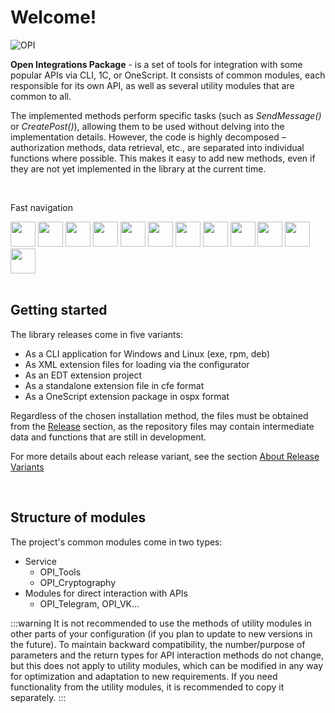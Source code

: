 ﻿---
id: Start
sidebar_class_name: NachaloRaboty
---

# Welcome!

![OPI](../../static/img/logo_long.png)

**Open Integrations Package** - is a set of tools for integration with some popular APIs via CLI, 1C, or OneScript. It consists of common modules, each responsible for its own API, as well as several utility modules that are common to all. 

The implemented methods perform specific tasks (such as *SendMessage()* or *CreatePost()*), allowing them to be used without delving into the implementation details. However, the code is highly decomposed – authorization methods, data retrieval, etc., are separated into individual functions where possible. This makes it easy to add new methods, even if they are not yet implemented in the library at the current time.

<br/>

Fast navigation
 <div>
 <a href="https://en.openintegrations.dev/docs/Telegram/"><img src="../static/img/APIs/Telegram.png" width="40"/></a>
 <a href="https://en.openintegrations.dev/docs/VK/"><img src="../static/img/APIs/VK.png" width="40"/></a>
 <a href="https://en.openintegrations.dev/docs/Viber/"><img src="../static/img/APIs/Viber.png" width="40"/></a>
 <a href="https://en.openintegrations.dev/docs/Twitter/"><img src="../static/img/APIs/Twitter.png" width="40"/></a>
 <a href="https://en.openintegrations.dev/docs/Notion/"><img src="../static/img/APIs/Notion.png" width="40"/></a>
 <a href="https://en.openintegrations.dev/docs/Yandex_Disk/"><img src="../static/img/APIs/YandexDisk.png" width="40"/></a>
 <a href="https://en.openintegrations.dev/docs/Google_Calendar/"><img src="../static/img/APIs/GoogleCalendar.png" width="40"/></a>
 <a href="https://en.openintegrations.dev/docs/Google_Drive/"><img src="../static/img/APIs/GoogleDrive.png" width="40"/></a>
 <a href="https://en.openintegrations.dev/docs/Google_Sheets/"><img src="../static/img/APIs/GoogleSheets.png" width="40"/></a>
 <a href="https://en.openintegrations.dev/docs/Slack/"><img src="../static/img/APIs/Slack.png" width="40"/></a>
 <a href="https://en.openintegrations.dev/docs/Airtable/"><img src="../static/img/APIs/Airtable.png?6" width="40"/></a>
 <a href="https://en.openintegrations.dev/docs/Dropbox/"><img src="../static/img/APIs/Dropbox.png?6" width="40"/></a>
</div> 

<br/>

## Getting started

The library releases come in five variants: 

- As a CLI application for Windows and Linux (exe, rpm, deb)
- As XML extension files for loading via the configurator
- As an EDT extension project
- As a standalone extension file in cfe format
- As a OneScript extension package in ospx format

Regardless of the chosen installation method, the files must be obtained from the [Release](https://github.com/Bayselonarrend/OpenIntegrations/releases) section, as the repository files may contain intermediate data and functions that are still in development. 

For more details about each release variant, see the section [About Release Variants](/docs/Start/Release-variants)

<br/>

## Structure of modules

The project's common modules come in two types: 

- Service 
	- OPI_Tools
	- OPI_Cryptography
- Modules for direct interaction with APIs
	- OPI_Telegram, OPI_VK...
	
:::warning
It is not recommended to use the methods of utility modules in other parts of your configuration (if you plan to update to new versions in the future). To maintain backward compatibility, the number/purpose of parameters and the return types for API interaction methods do not change, but this does not apply to utility modules, which can be modified in any way for optimization and adaptation to new requirements. If you need functionality from the utility modules, it is recommended to copy it separately.
:::
